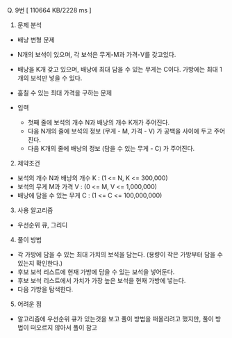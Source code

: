 Q. 9번 [ 110664 KB/2228 ms ]

1. 문제 분석
- 배낭 변형 문제
- N개의 보석이 있으며, 각 보석은 무게-M과 가격-V를 갖고있다.
- 배낭을 K개 갖고 있으며, 배낭에 최대 담을 수 있는 무게는 C이다. 가방에는 최대 1개의 보석만 넣을 수 있다.
- 훔칠 수 있는 최대 가격을 구하는 문제 

- 입력
  - 첫째 줄에 보석의 개수 N과 배낭의 개수 K개가 주어진다.
  - 다음 N개의 줄에 보석의 정보 (무게 - M, 가격 - V) 가 공백을 사이에 두고 주어진다.
  - 다음 K개의 줄에 배낭의 정보 (담을 수 있는 무게 - C) 가 주어진다.

2. 제약조건
- 보석의 개수 N과 배낭의 개수 K : (1 <= N, K <= 300,000)
- 보석의 무게 M과 가격 V : (0 <= M, V <= 1,000,000)
- 배낭에 담을 수 있는 무게 C : (1 <= C <= 100,000,000)

3. 사용 알고리즘
- 우선순위 큐, 그리디

4. 풀이 방법
- 각 가방에 담을 수 있는 최대 가치의 보석을 담는다. (용량이 작은 가방부터 담을 수 있는지 확인한다.)
- 후보 보석 리스트에 현재 가방에 담을 수 있는 보석을 넣어둔다.
- 후보 보석 리스트에서 가치가 가장 높은 보석을 현재 가방에 넣는다.
- 다음 가방을 탐색한다.

5. 어려운 점
- 알고리즘에 우선순위 큐가 있는것을 보고 풀이 방법을 떠올리려고 했지만, 풀이 방법이 떠오르지 않아서 풀이 참고